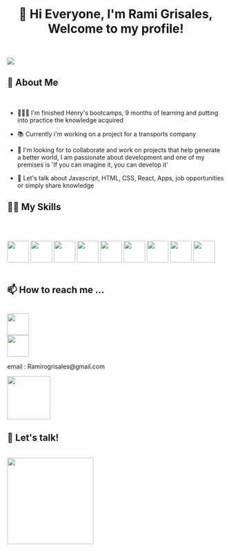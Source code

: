 <h1 align = 'center'>👋 Hi Everyone, I'm Rami Grisales, Welcome to my profile!</h1>
<p align='left'></p>
<br/>

<img  src = 'https://raw.githubusercontent.com/MartinHeinz/MartinHeinz/master/wave.gif'></img>

<p align='left'></p>

<h2 align = 'left'>👀 About Me</h2>
<br/>

- 👨🏻‍💻  I'm finished Henry's bootcamps, 9 months of learning and putting into practice the knowledge acquired

- 📚  Currently i'm working on a project for a transports company

- 🔎  I'm looking for to collaborate and work on projects that help generate a better world, I am passionate about development and one of my premises is 'If you can imagine it, you can develop it'

- 🦜  Let's talk about Javascript, HTML, CSS, React, Apps, job opportunities or simply share knowledge

<p align='left'></p>
<h2 align = 'left'> 🥷🏻 My Skills</h2>
<br/>
<br/>

<img  width ='50px' src ='https://cdn.icon-icons.com/icons2/2415/PNG/512/react_original_wordmark_logo_icon_146375.png'></img>
<img  width ='50px' src ='https://cdn.icon-icons.com/icons2/2107/PNG/512/file_type_html_icon_130541.png'></img>
<img  width ='50px' src ='https://cdn.icon-icons.com/icons2/2107/PNG/512/file_type_css_icon_130661.png'></img>
<img  width ='50px' src ='https://cdn.icon-icons.com/icons2/2108/PNG/512/javascript_icon_130900.png'></img>
<img  width ='50px' src ='https://cdn.icon-icons.com/icons2/2415/PNG/512/redux_original_logo_icon_146365.png'></img>
<img  width ='50px' src ='https://cdn.icon-icons.com/icons2/2415/PNG/512/sequelize_original_logo_icon_146348.png'></img>
<img  width ='50px' src ='https://cdn.icon-icons.com/icons2/2667/PNG/512/folder_postgres_icon_161286.png'></img>
<img  width ='50px' src ='https://cdn.icon-icons.com/icons2/3053/PNG/512/postman_macos_bigsur_icon_189815.png'></img>
<img  width ='50px' src ='https://cdn.icon-icons.com/icons2/2415/PNG/512/github_original_wordmark_logo_icon_146506.png'></img>
<br/>
<br/>


<p align='left'></p>
<h2 align = 'left'>📫  How to reach me ...</h2>
<br/>

<a href = 'https://www.linkedin.com/in/rami-grisales-62a086239/'>
    <img width ='50px' src ='https://cdn.icon-icons.com/icons2/805/PNG/512/linkedin_icon-icons.com_65929.png'></img>
</a>
<br/>
<a href = 'https://github.com/orimarselasirg'>
    <img width ='50px' src ='https://cdn.icon-icons.com/icons2/1996/PNG/512/code_development_github_open_source_programming_source_icon_123274.png'></img>
</a>
<p>email : Ramirogrisales@gmail.com</p>


<img  width ='100px' src ='https://raw.githubusercontent.com/ShahriarShafin/ShahriarShafin/main/Assets/handshake.gif'></img>

<p align='left'></p>
<h2 align = 'left'> 👯  Let's talk!</h2>
<br/>
<img width ='200px' src ='https://camo.githubusercontent.com/18a2fa2ff29bbb86a86819ec50536c3c38bc9fc0ca6b3d17ef48eaf50ea34983/68747470733a2f2f6d65646961312e67697068792e636f6d2f6d656469612f6475334a336358797a686a3735494f6776412f67697068792e6769663f6369643d65636630356534377832673033346939707a77747a7a7364337867673277396e723934743474666c6262676f33303038267269643d67697068792e676966'></img>


<!---
orimarselasirg/orimarselasirg is a ✨ special ✨ repository because its `README.md` (this file) appears on your GitHub profile.
You can click the Preview link to take a look at your changes.
--->
